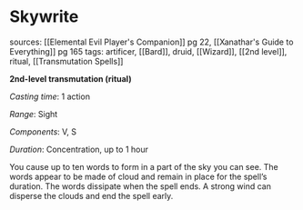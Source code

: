 # Skywrite
sources: [[Elemental Evil Player's Companion]] pg 22, [[Xanathar's Guide to Everything]] pg 165
tags: artificer, [[Bard]], druid, [[Wizard]], [[2nd level]], ritual, [[Transmutation Spells]]

**2nd-level transmutation (ritual)**

*Casting time*: 1 action

*Range*: Sight

*Components*: V, S

*Duration*: Concentration, up to 1 hour

You cause up to ten words to form in a part of the sky you can see. The words appear to be made of cloud and remain in place for the spell’s duration. The words dissipate when the spell ends. A strong wind can disperse the clouds and end the spell early.
